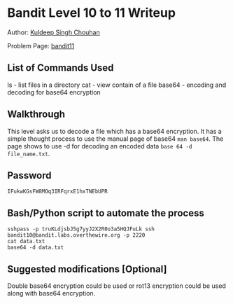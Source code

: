 # Bandit Level 10 to 11 Writeup



Author: [Kuldeep Singh Chouhan](https://github.com/kuldeep-singh-chouhan)

Problem Page: [bandit11](https://overthewire.org/wargames/bandit/bandit11.html)

## List of Commands Used

ls - list files in a directory
cat - view contain of a file
base64 - encoding and decoding for base64 encryption


## Walkthrough
This level asks us to decode a file which has a base64 encryption. It has a simple thought process to use the manual page of base64 `man base64`. The page shows to use -d for decoding an encoded data `base 64 -d file_name.txt`.

## Password
`IFukwKGsFW8MOq3IRFqrxE1hxTNEbUPR`

## Bash/Python script to automate the process
```
sshpass -p truKLdjsbJ5g7yyJ2X2R0o3a5HQJFuLk ssh bandit10@bandit.labs.overthewire.org -p 2220
cat data.txt
base64 -d data.txt
```

## Suggested modifications [Optional]
Double base64 encryption could be used or rot13 encryption could be used along with base64 encryption.
